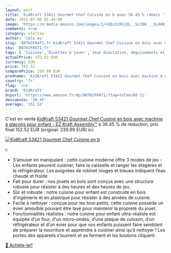 ```yaml
---
layout: post
title: 'KidKraft 53421 Gourmet Chef Cuisine en b avec 36.45 % rabais '
date: 2021-07-06 05:44:00
image: 'https://m.media-amazon.com/images/I/41Dz3cRVjDL._SL500_._SL400_.jpg'
comments: true
category: ofertas
author: 'tole.es'
slug: 'B07HJFR4T1-fr KidKraft 53421 Gourmet Chef Cuisine en bois avec machine à...'
sku: 'B07HJFR4T1-fr'
tags: [ 'Cuisine','Dinettes à jouer','Jeux dimitation, déguisements et accessoires','Jeux et Jouets','Jeux et jouets','kidkraft', ]
actualPrice: 152.52 EUR
currency: EUR
price: 152.52
comparePrice: 239.99 EUR
prodname: 'KidKraft 53421 Gourmet Chef Cuisine en bois avec machine à glaçons pour enfant - EZ Kraft Assembly™'
country: 'fr'
flag: '🇫🇷'
brand: 'KidKraft'
buyurl: 'https://www.amazon.fr/dp/B07HJFR4T1/?tag=tolees0d-21'
descuento: '36.45'
average: '152.52'
---
```


C'est en vente [KidKraft 53421 Gourmet Chef Cuisine en bois avec machine à glaçons pour enfant - EZ Kraft Assembly™](https://www.amazon.fr/dp/B07HJFR4T1/?tag=tolees0d-21)  à  36.45 % de réduction, prix final  152.52 EUR (original: 239.99 EUR) ici:

[![KidKraft 53421 Gourmet Chef Cuisine en b](https://m.media-amazon.com/images/I/41Dz3cRVjDL._SL500_._SL400_.jpg)](https://www.amazon.fr/dp/B07HJFR4T1/?tag=tolees0d-21)

ℹ️:

- S’amuser en manipulant : cette cuisine moderne offre 3 modes de jeu - Les enfants peuvent cuisiner, faire la vaisselle et ranger les étagères et le réfrigérateur. Les poignées de robinet rouges et bleues indiquent l’eau chaude et froide
- Fait pour durer : nos jouets en bois sont conçus avec une structure robuste pour résister à des heures et des heures de jeu.
- Sûr et robuste : notre cuisine pour enfant est construite en bois d’ingénierie et en plastique pour résister à des années de cuisine.
- Facile à nettoyer : conçue pour les tout-petits, cette cuisine possède un évier amovible pouvant être lavé pour maintenir la propreté du jouet.
- Fonctionnalités réalistes : notre cuisine pour enfant ultra-réaliste est équipée d’un four, d’un micro-ondes, d’une plaque de cuisson, d’un réfrigérateur et d’un évier pour que vos enfants puissent faire semblant de préparer la nourriture et apprendre à cuisiner ainsi qu’à nettoyer ! Les portes des appareils s’ouvrent et se ferment et les boutons cliquent.

[🛒 Achète-le!!](https://www.amazon.fr/dp/B07HJFR4T1/?tag=tolees0d-21)
